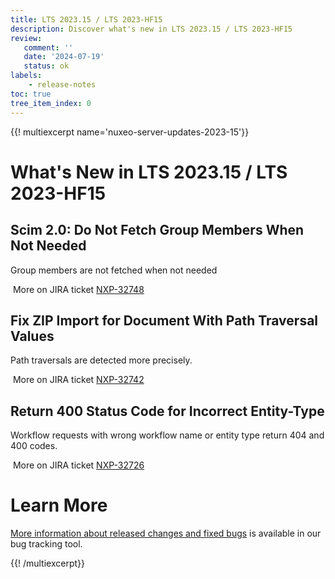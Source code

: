 ```yaml
---
title: LTS 2023.15 / LTS 2023-HF15
description: Discover what's new in LTS 2023.15 / LTS 2023-HF15
review:
   comment: ''
   date: '2024-07-19'
   status: ok
labels:
    - release-notes
toc: true
tree_item_index: 0
---
```


{{! multiexcerpt name='nuxeo-server-updates-2023-15'}}
# What's New in LTS 2023.15 / LTS 2023-HF15

## Scim 2.0: Do Not Fetch Group Members When Not Needed


Group members are not fetched when not needed

<i class="fa fa-long-arrow-right" aria-hidden="true"></i>&nbsp;More on JIRA ticket [NXP-32748](https://jira.nuxeo.com/browse/NXP-32748)

## Fix ZIP Import for Document With Path Traversal Values


Path traversals are detected more precisely.

<i class="fa fa-long-arrow-right" aria-hidden="true"></i>&nbsp;More on JIRA ticket [NXP-32742](https://jira.nuxeo.com/browse/NXP-32742)

## Return 400 Status Code for Incorrect Entity-Type


Workflow requests with wrong workflow name or entity type return 404 and 400 codes.

<i class="fa fa-long-arrow-right" aria-hidden="true"></i>&nbsp;More on JIRA ticket [NXP-32726](https://jira.nuxeo.com/browse/NXP-32726)


# Learn More

[More information about released changes and fixed bugs](https://jira.nuxeo.com/secure/ReleaseNote.jspa?projectId=10011&version=22952) is available in our bug tracking tool.

{{! /multiexcerpt}}
